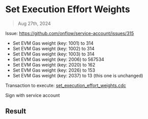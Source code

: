 # Set Execution Effort Weights

> Aug 27th, 2024


Issue: https://github.com/onflow/service-account/issues/315

- Set EVM Gas weight (key: 1001) to 314
- Set EVM Gas weight (key: 1002) to 314
- Set EVM Gas weight (key: 1003) to 314
- Set EVM Gas weight (key: 2006) to 567534
- Set EVM Gas weight (key: 2020) to 162
- Set EVM Gas weight (key: 2026) to 153
- Set EVM Gas weight (key: 2037) to 13 (this one is unchanged)

Transaction to execute: [set_execution_effort_weights.cdc](../../../../templates/set_execution_effort_weights.cdc)

Sign with service account

## Result
